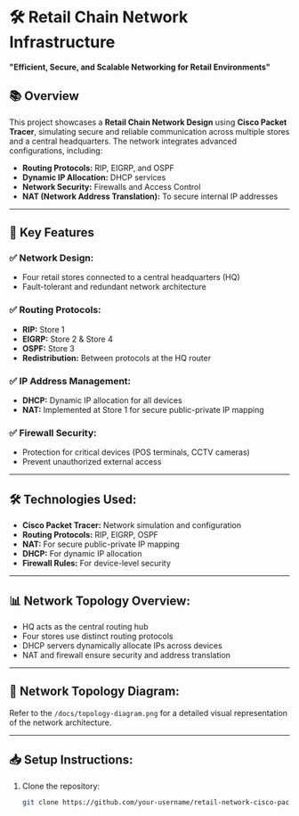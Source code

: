 # 🛠️ Retail Chain Network Infrastructure

**"Efficient, Secure, and Scalable Networking for Retail Environments"**

## 📚 Overview  
This project showcases a **Retail Chain Network Design** using **Cisco Packet Tracer**, simulating secure and reliable communication across multiple stores and a central headquarters. The network integrates advanced configurations, including:  
- **Routing Protocols:** RIP, EIGRP, and OSPF  
- **Dynamic IP Allocation:** DHCP services  
- **Network Security:** Firewalls and Access Control  
- **NAT (Network Address Translation):** To secure internal IP addresses  

---

## 🚀 Key Features  

### ✅ **Network Design:**  
- Four retail stores connected to a central headquarters (HQ)  
- Fault-tolerant and redundant network architecture  

### ✅ **Routing Protocols:**  
- **RIP:** Store 1  
- **EIGRP:** Store 2 & Store 4  
- **OSPF:** Store 3  
- **Redistribution:** Between protocols at the HQ router  

### ✅ **IP Address Management:**  
- **DHCP:** Dynamic IP allocation for all devices  
- **NAT:** Implemented at Store 1 for secure public-private IP mapping  

### ✅ **Firewall Security:**  
- Protection for critical devices (POS terminals, CCTV cameras)  
- Prevent unauthorized external access  

---

## 🛠️ **Technologies Used:**  
- **Cisco Packet Tracer:** Network simulation and configuration  
- **Routing Protocols:** RIP, EIGRP, OSPF  
- **NAT:** For secure public-private IP mapping  
- **DHCP:** For dynamic IP allocation  
- **Firewall Rules:** For device-level security  

---

## 📊 **Network Topology Overview:**  
- HQ acts as the central routing hub  
- Four stores use distinct routing protocols  
- DHCP servers dynamically allocate IPs across devices  
- NAT and firewall ensure security and address translation  

---

## 📸 **Network Topology Diagram:**  
Refer to the `/docs/topology-diagram.png` for a detailed visual representation of the network architecture.  

---

## 📥 **Setup Instructions:**  
1. Clone the repository:  
   ```bash
   git clone https://github.com/your-username/retail-network-cisco-packet-tracer.git
